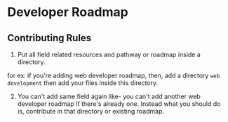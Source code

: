 # Developer Roadmap
## Contributing Rules
1. Put all field related resources and pathway or roadmap inside a directory.

for ex: if you're adding web developer roadmap, then, add a directory `web development` then add your files inside this directory.

2. You can't add same field again like- you can't add another web developer roadmap if there's already one. Instead what you should do is, contribute in that directory or existing roadmap.
